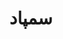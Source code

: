---
layout: persian  # یا single با کلاس rtl-layout
classes: wide rtl-layout
dir: rtl
title: "سمپاد"
permalink: /sampad/
author_profile: true
#classes: wide
header:
  overlay_image: "/assets/images/background.jpg"
  overlay_filter: 0.3
  overlay_color: "#5e616c"
  caption: "Photo credit: [**Unsplash**](https://unsplash.com)"
---